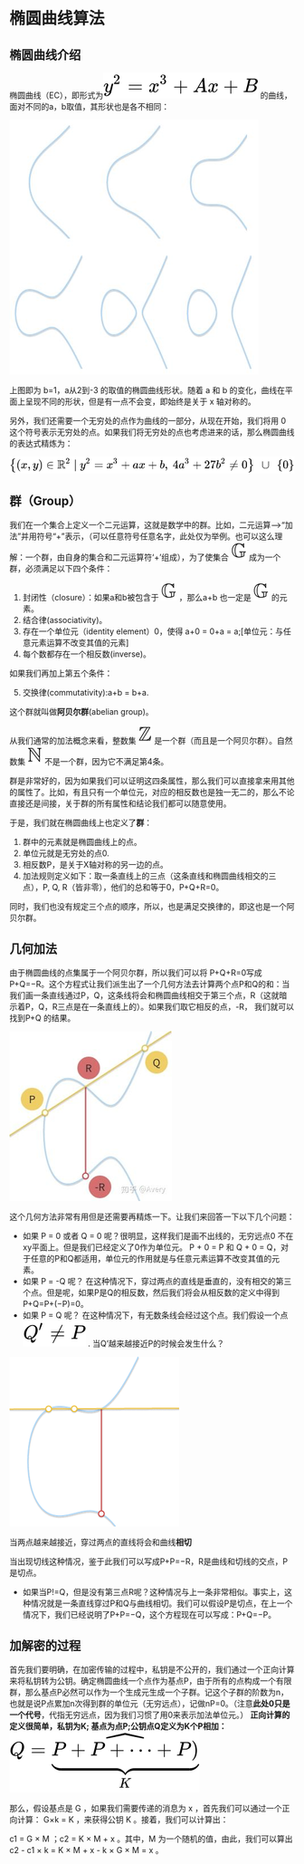 # 椭圆曲线算法

## 椭圆曲线介绍

椭圆曲线（EC），即形式为![equation](./pics/equation.svg) 的曲线，面对不同的a，b取值，其形状也是各不相同：

![ecc_1](./pics/ecc_1.jpg)

上图即为 b=1，a从2到-3 的取值的椭圆曲线形状。随着 a 和 b 的变化，曲线在平面上呈现不同的形状，但是有一点不会变，即始终是关于 x 轴对称的。

另外，我们还需要一个无穷处的点作为曲线的一部分，从现在开始，我们将用 0 这个符号表示无穷处的点。如果我们将无穷处的点也考虑进来的话，那么椭圆曲线的表达式精炼为：

![equation](./pics/equation_2.svg)

## **群（Group）**

我们在一个集合上定义一个二元运算，这就是数学中的群。比如，二元运算-->“加法”并用符号“+”表示，（可以任意符号任意名字，此处仅为举例。也可以这么理解：一个群，由自身的集合和二元运算符‘+’组成），为了使集合 ![\mathbb{G}](./pics/equation_3.svg) 成为一个群，必须满足以下四个条件：

1. 封闭性（closure）：如果a和b被包含于 ![\mathbb{G}](./pics/equation_3.svg) ，那么a+b 也一定是 ![\mathbb{G}](./pics/equation_3.svg) 的元素。
2. 结合律(associativity)。
3. 存在一个单位元（identity element）0，使得 a+0 = 0+a = a;[单位元：与任意元素运算不改变其值的元素]
4. 每个数都存在一个相反数(inverse)。

如果我们再加上第五个条件：

5. 交换律(commutativity):a+b = b+a.

这个群就叫做**阿贝尔群**(abelian group)。

从我们通常的加法概念来看，整数集 ![\mathbb{Z}](./pics/equation_4.svg) 是一个群（而且是一个阿贝尔群）。自然数集 ![\mathbb{N}](./pics/equation_5.svg) 不是一个群，因为它不满足第4条。

群是非常好的，因为如果我们可以证明这四条属性，那么我们可以直接拿来用其他的属性了。比如，有且只有一个单位元，对应的相反数也是独一无二的，那么不论直接还是间接，关于群的所有属性和结论我们都可以随意使用。

于是，我们就在椭圆曲线上也定义了**群**：

1. 群中的元素就是椭圆曲线上的点。
2. 单位元就是无穷处的点0.
3. 相反数P，是关于X轴对称的另一边的点。
4. 加法规则定义如下：取一条直线上的三点（这条直线和椭圆曲线相交的三点），P, Q, R（皆非零），他们的总和等于0，P+Q+R=0。

同时，我们也没有规定三个点的顺序，所以，也是满足交换律的，即这也是一个阿贝尔群。

## 几何加法

由于椭圆曲线的点集属于一个阿贝尔群，所以我们可以将
P+Q+R=0写成 P+Q=−R。这个方程式让我们派生出了一个几何方法去计算两个点P和Q的和：当我们画一条直线通过P，Q，这条线将会和椭圆曲线相交于第三个点，R（这就暗示着P，Q，R三点是在一条直线上的）。如果我们取它相反的点，-R， 我们就可以找到P+Q 的结果。

![img](./pics/ecc_2.jpg)

这个几何方法非常有用但是还需要再精炼一下。让我们来回答一下以下几个问题：

- 如果 P = 0 或者 Q = 0 呢？很明显，这样我们是画不出线的，无穷远点0 不在xy平面上。但是我们已经定义了0作为单位元。 P + 0 = P 和 Q + 0 = Q，对于任意的P和Q都适用，单位元的作用就是与任意元素运算不改变其值的元素。
- 如果 P = -Q 呢？ 在这种情况下，穿过两点的直线是垂直的，没有相交的第三个点。但是呢，如果P是Q的相反数，然后我们将会从相反数的定义中得到 P+Q=P+(−P)=0。
- 如果 P = Q 呢？ 在这种情况下，有无数条线会经过这个点。我们假设一个点 ![Q' \ne P](./pics/equation_6.svg) . 当Q’越来越接近P的时候会发生什么？

![img](./pics/ecc_3.gif)

当两点越来越接近，穿过两点的直线将会和曲线**相切**

当出现切线这种情况，鉴于此我们可以写成P+P=−R，R是曲线和切线的交点，P是切点。

* 如果当P!=Q，但是没有第三点R呢？这种情况与上一条非常相似。事实上，这种情况就是一条直线穿过P和Q与曲线相切。我们可以假设P是切点，在上一个情况下，我们已经说明了P+P=−Q，这个方程现在可以写成：P+Q=−P。

## 加解密的过程

首先我们要明确，在加密传输的过程中，私钥是不公开的，我们通过一个正向计算来将私钥转为公钥。确定椭圆曲线一个点作为基点P，由于所有的点构成一个有限群，那么基点P必然可以作为一个生成元生成一个子群。记这个子群的阶数为n，也就是说P点累加n次得到群的单位元（无穷远点），记做nP=0。（注意**此处0只是一个代号**，代指无穷远点，因为我们习惯了用0来表示加法单位元。）
       **正向计算的定义很简单，私钥为K; 基点为点P;公钥点Q定义为K个P相加：![](./pics/equation_7.svg)**

那么，假设基点是 G ，如果我们需要传递的消息为 x ，首先我们可以通过一个正向计算： G×k = K ，来获得公钥 K 。接着，我们可以计算出：

c1 = G × M ；c2 = K × M + x 。其中，M 为一个随机的值，由此，我们可以算出 c2 - c1 × k = K × M + x - k × G × M = x 。

